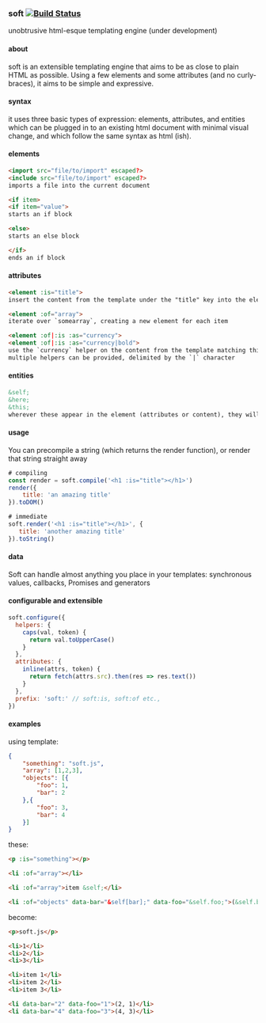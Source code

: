 ### soft [![Build Status](https://travis-ci.org/sundarj/soft.svg?branch=rewrite)](https://travis-ci.org/sundarj/soft)
unobtrusive html-esque templating engine (under development)


#### about

soft is an extensible templating engine that aims to be as close to plain HTML as possible. Using a few elements and some attributes (and no curly-braces), it aims to be simple and expressive.

#### syntax

it uses three basic types of expression: elements, attributes, and entities which can be plugged in to an existing html document with minimal visual change, and which follow the same syntax as html (ish).

#### elements

```html
<import src="file/to/import" escaped?>
<include src="file/to/import" escaped?>
imports a file into the current document

<if item>
<if item="value">
starts an if block

<else>
starts an else block

</if>
ends an if block
```

#### attributes

```html
<element :is="title">
insert the content from the template under the "title" key into the element

<element :of="array">
iterate over `somearray`, creating a new element for each item

<element :of|:is :as="currency">
<element :of|:is :as="currency|bold">
use the `currency` helper on the content from the template matching this element
multiple helpers can be provided, delimited by the `|` character
```

#### entities

```html
&self;
&here;
&this;
wherever these appear in the element (attributes or content), they will be replaced with the current item of the template ( à la Mustache {{.}} )
```

#### usage

You can precompile a string (which returns the render function), or render that string straight away

```js
# compiling
const render = soft.compile('<h1 :is="title"></h1>')
render({
    title: 'an amazing title' 
}).toDOM()

# immediate
soft.render('<h1 :is="title"></h1>', {
   title: 'another amazing title' 
}).toString()
```

#### data

Soft can handle almost anything you place in your templates: synchronous values, callbacks, Promises and generators

#### configurable and extensible

```js
soft.configure({
  helpers: {
    caps(val, token) {
      return val.toUpperCase()
    } 
  },
  attributes: {
    inline(attrs, token) {
      return fetch(attrs.src).then(res => res.text())
    }
  },
  prefix: 'soft:' // soft:is, soft:of etc.,
})
```

#### examples

using template:

```json
{
    "something": "soft.js",
    "array": [1,2,3],
    "objects": [{
        "foo": 1,
        "bar": 2
    },{
        "foo": 3,
        "bar": 4
    }]
}
```

these:

```html
<p :is="something"></p>
```

```html
<li :of="array"></li>
```

```html
<li :of="array">item &self;</li>
```

```html
<li :of="objects" data-bar="&self[bar];" data-foo="&self.foo;">(&self.bar;, &self[foo];)</li>
```

become:

```html
<p>soft.js</p>
```

```html
<li>1</li>
<li>2</li>
<li>3</li>
```

```html
<li>item 1</li>
<li>item 2</li>
<li>item 3</li>
```

```html
<li data-bar="2" data-foo="1">(2, 1)</li>
<li data-bar="4" data-foo="3">(4, 3)</li>
```
